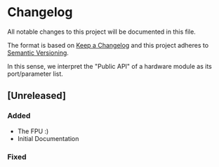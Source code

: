 # Changelog

All notable changes to this project will be documented in this file.

The format is based on [Keep a Changelog](http://keepachangelog.com/en/1.0.0/) and this project adheres to [Semantic Versioning](http://semver.org/spec/v2.0.0.html).

In this sense, we interpret the "Public API" of a hardware module as its port/parameter list.


## [Unreleased]

### Added
- The FPU :)
- Initial Documentation

### Fixed
